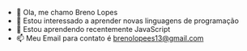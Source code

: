 - 👋 Ola, me chamo Breno Lopes
- 👀 Estou interessado a aprender novas linguagens de programação
- 🌱 Estou aprendendo recentemente JavaScript
- 📫 Meu Email para contato é brenolopees13@gmail.com

<!---
Heylopes13/Heylopes13 is a ✨ special ✨ repository because its `README.md` (this file) appears on your GitHub profile.
You can click the Preview link to take a look at your changes.
--->

